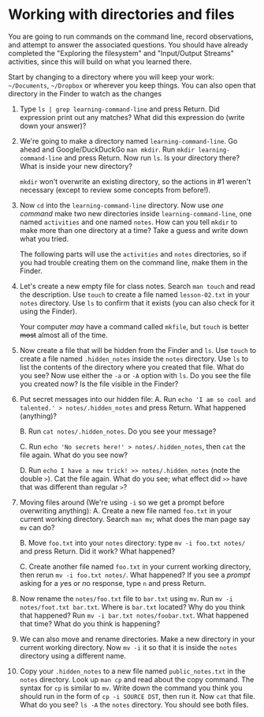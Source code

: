 # Working with directories and files

You are going to run commands on the command line, record observations, and attempt to answer the associated questions. You should have already completed the "Exploring the filesystem" and "Input/Output Streams" activities, since this will build on what you learned there.

Start by changing to a directory where you will keep your work: `~/Documents`, `~/Dropbox` or wherever you keep things. You can also open that directory in the Finder to watch as the changes

1. Type `ls | grep learning-command-line` and press Return. Did expression print out any matches? What did this expression do (write down your answer)?

2. We're going to make a directory named `learning-command-line`. Go ahead and Google/DuckDuckGo `man mkdir`. Run `mkdir learning-command-line` and press Return. Now run `ls`. Is your directory there? What is inside your new directory?

    `mkdir` won't overwrite an existing directory, so the actions in #1 weren't necessary (except to review some concepts from before!).

3. Now `cd` into the `learning-command-line` directory. Now use *one command* make two new directories inside `learning-command-line`, one named `activities` and one named `notes`. How can you tell `mkdir` to make more than one directory at a time? Take a guess and write down what you tried.

    The following parts will use the `activities` and `notes` directories, so if you had trouble creating them on the command line, make them in the Finder.

4. Let's create a new empty file for class notes. Search `man touch` and read the description. Use `touch` to create a file named `lesson-02.txt` in your `notes` directory. Use `ls` to confirm that it exists (you can also check for it using the Finder).

    Your computer *may* have a command called `mkfile`, but `touch` is better ~~most~~ almost all of the time.

5. Now create a file that will be hidden from the Finder and `ls`. Use `touch` to create a file named `.hidden_notes` inside the `notes` directory. Use `ls` to list the contents of the directory where you created that file. What do you see? Now use either the `-a` or `-A` option with `ls`. Do you see the file you created now? Is the file visible in the Finder?

6. Put secret messages into our hidden file:
    A. Run `echo 'I am so cool and talented.' > notes/.hidden_notes` and press Return. What happened (anything)?

    B. Run `cat notes/.hidden_notes`. Do you see your message?

    C. Run `echo 'No secrets here!' > notes/.hidden_notes`, then `cat` the file again. What do you see now?

    D. Run `echo I have a new trick! >> notes/.hidden_notes` (note the double `>`). Cat the file again. What do you see; what effect did `>>` have that was different than regular `>`?

7. Moving files around (We're using `-i` so we get a prompt before overwriting anything):
    A. Create a new file named `foo.txt` in your current working directory. Search `man mv`; what does the man page say `mv` can do?

    B. Move `foo.txt` into your `notes` directory: type `mv -i foo.txt notes/` and press Return. Did it work? What happened?

    C. Create another file named `foo.txt` in your current working directory, then rerun `mv -i foo.txt notes/`. What happened? If you see a *prompt* asking for a *y*es or *n*o response, type `n` and press Return.

8. Now rename the `notes/foo.txt` file to `bar.txt` using `mv`. Run `mv -i notes/foot.txt bar.txt`. Where is `bar.txt` located? Why do you think that happened? Run `mv -i bar.txt notes/foobar.txt`. What happened that time? What do you think is happening?

9. We can also move and rename directories. Make a new directory in your current working directory. Now `mv -i` it so that it is inside the `notes` directory using a different name.

10. Copy your `.hidden_notes` to a new file named `public_notes.txt` in the `notes` directory. Look up `man cp` and read about the copy command. The syntax for `cp` is similar to `mv`. Write down the command you think you should run in the form of `cp -i SOURCE DST`, then run it. Now `cat` that file. What do you see? `ls -A` the `notes` directory. You should see both files.
